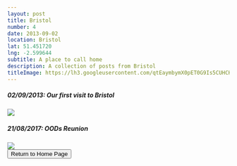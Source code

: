 ```yaml
---
layout: post
title: Bristol
number: 4
date: 2013-09-02
location: Bristol
lat: 51.451720
lng: -2.599644
subtitle: A place to call home
description: A collection of posts from Bristol 
titleImage: https://lh3.googleusercontent.com/qtEaymbymX0pET0G9Is5CUHCHt5nvMDaMHd39wfsWaFoChbT8q2GWsdKBkzXif86TbhmvK35YsBcwFk864ZGvprdx1vumfR4ftAfbrnZ5Vlt5KDAuyQR5dNP3o4gr4F6LcjM6C62eLg=w2400
---
```


<h5>02/09/2013: Our first visit to Bristol</h5>
<a target="_blank" href="https://adventuresofthetravellingtwins.com/subposts/Bristol2013"><img src="https://lh3.googleusercontent.com/_jHEdEdg0nW7sO0A7214bPQvgNkYKQ2jH2ad1WWoTrwU98t71tMubIFv6UikYMWE4uK7VRdbPCTGuP-IcAN7UikFtYdAi2wQJ36F-5pM-fLC5kzoVOiru8Fy9Q_nSYu6PMnSQ4mH-H0=w2400" class="image3"></a>

<h5>21/08/2017: OODs Reunion</h5>
<a target="_blank" href="https://adventuresofthetravellingtwins.com/subposts/BristolOODsReunion2017"><img src="https://lh3.googleusercontent.com/RD-ru5lRa21M27an-bAUPATj3hl9kKdv5gfPFWzCRTYWdI2iUHMb92CQezzZ4XcbL9JXe0YUOyzSgz_qbjj5nEr-gk6gsNmZs1EcFntdOnVGLemC4zBK_8uy3lR8rOqOEsN0MfHi8_Y=w2400" class="image3"></a>

<div class="wrapper">
  <input type="button" class="button" value="Return to Home Page" onclick="self.close()">
</div>
